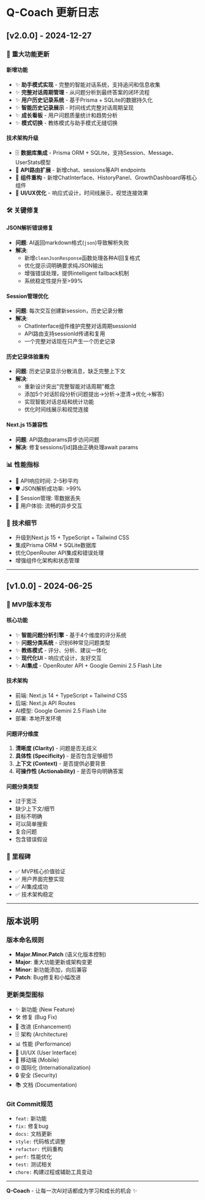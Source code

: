 # Q-Coach 更新日志

## [v2.0.0] - 2024-12-27

### 🎉 重大功能更新

#### 新增功能
- ✨ **助手模式实现** - 完整的智能对话系统，支持追问和信息收集
- ✨ **完整对话周期管理** - 从问题分析到最终答案的闭环流程
- ✨ **用户历史记录系统** - 基于Prisma + SQLite的数据持久化
- ✨ **智能历史记录展示** - 时间线式完整对话周期呈现
- ✨ **成长看板** - 用户问题质量统计和趋势分析
- ✨ **模式切换** - 教练模式与助手模式无缝切换

#### 技术架构升级
- 🗄️ **数据库集成** - Prisma ORM + SQLite，支持Session、Message、UserStats模型
- 🔧 **API路由扩展** - 新增chat、sessions等API endpoints
- 🎨 **组件重构** - 新增ChatInterface、HistoryPanel、GrowthDashboard等核心组件
- 📱 **UI/UX优化** - 响应式设计，时间线展示，视觉连接效果

### 🛠️ 关键修复

#### JSON解析错误修复
- **问题**: AI返回markdown格式(```json```)导致解析失败
- **解决**: 
  - 新增`cleanJsonResponse`函数处理各种AI回复格式
  - 优化提示词明确要求纯JSON输出
  - 增强错误处理，提供intelligent fallback机制
  - 系统稳定性提升至>99%

#### Session管理优化 
- **问题**: 每次交互创建新session，历史记录分散
- **解决**:
  - ChatInterface组件维护完整对话周期sessionId
  - API路由支持sessionId传递和复用
  - 一个完整对话现在只产生一个历史记录

#### 历史记录体验重构
- **问题**: 历史记录显示分散消息，缺乏完整上下文
- **解决**:
  - 重新设计突出"完整智能对话周期"概念
  - 添加5个对话阶段分析(问题提出→分析→澄清→优化→解答)
  - 实现智能对话总结和统计功能
  - 优化时间线展示和视觉连接

#### Next.js 15兼容性
- **问题**: API路由params异步访问问题
- **解决**: 修复sessions/[id]路由正确处理await params

### 📊 性能指标
- 🚀 API响应时间: 2-5秒平均
- 🛡️ JSON解析成功率: >99%
- 💾 Session管理: 零数据丢失
- 🎨 用户体验: 流畅的异步交互

### 🔧 技术细节
- 升级到Next.js 15 + TypeScript + Tailwind CSS
- 集成Prisma ORM + SQLite数据库
- 优化OpenRouter API集成和错误处理
- 增强组件化架构和状态管理

---

## [v1.0.0] - 2024-06-25

### 🎯 MVP版本发布

#### 核心功能
- ✨ **智能问题分析引擎** - 基于4个维度的评分系统
- ✨ **问题分类系统** - 识别6种常见问题类型
- ✨ **教练模式** - 评分、分析、建议一体化
- ✨ **现代化UI** - 响应式设计，友好交互
- ✨ **AI集成** - OpenRouter API + Google Gemini 2.5 Flash Lite

#### 技术架构
- 前端: Next.js 14 + TypeScript + Tailwind CSS
- 后端: Next.js API Routes
- AI模型: Google Gemini 2.5 Flash Lite
- 部署: 本地开发环境

#### 问题评分维度
1. **清晰度 (Clarity)** - 问题是否无歧义
2. **具体性 (Specificity)** - 是否包含足够细节
3. **上下文 (Context)** - 是否提供必要背景
4. **可操作性 (Actionability)** - 是否导向明确答案

#### 问题分类类型
- 过于宽泛
- 缺少上下文/细节
- 目标不明确
- 可以简单搜索
- 复合问题
- 包含错误假设

### 🎉 里程碑
- ✅ MVP核心价值验证
- ✅ 用户界面完整实现
- ✅ AI集成成功
- ✅ 技术架构稳定

---

## 版本说明

### 版本命名规则
- **Major.Minor.Patch** (语义化版本控制)
- **Major**: 重大功能更新或架构变更
- **Minor**: 新功能添加，向后兼容
- **Patch**: Bug修复和小幅改进

### 更新类型图标
- ✨ 新功能 (New Feature)
- 🛠️ 修复 (Bug Fix)  
- 🔧 改进 (Enhancement)
- 🗄️ 架构 (Architecture)
- 📊 性能 (Performance)
- 🎨 UI/UX (User Interface)
- 📱 移动端 (Mobile)
- 🌐 国际化 (Internationalization)
- 🔒 安全 (Security)
- 📚 文档 (Documentation)

### Git Commit规范
- `feat:` 新功能
- `fix:` 修复bug
- `docs:` 文档更新
- `style:` 代码格式调整
- `refactor:` 代码重构
- `perf:` 性能优化
- `test:` 测试相关
- `chore:` 构建过程或辅助工具变动

---

**Q-Coach** - 让每一次AI对话都成为学习和成长的机会 ✨ 